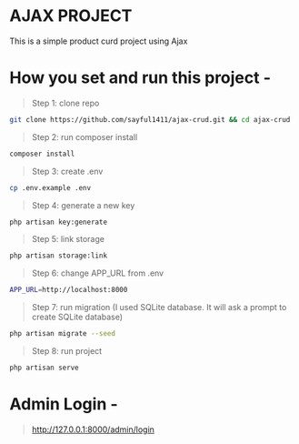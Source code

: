 
# AJAX PROJECT

This is a simple product curd project using Ajax

# How you set and run this project -

> Step 1: clone repo 

```bash
git clone https://github.com/sayful1411/ajax-crud.git && cd ajax-crud
```
   
> Step 2: run composer install

```bash
composer install
``` 

> Step 3: create .env

```bash
cp .env.example .env
```
  
> Step 4: generate a new key
  
```bash
php artisan key:generate
``` 

> Step 5: link storage
  
```bash
php artisan storage:link
``` 


> Step 6: change APP_URL from .env
  
```bash
APP_URL=http://localhost:8000
``` 
 
>  Step 7: run migration
> (I used SQLite database. It will ask a prompt to create SQLite database)

```bash
php artisan migrate --seed 
``` 
 
>  Step 8: run project
  
```bash
php artisan serve
```

# Admin Login -
> http://127.0.0.1:8000/admin/login